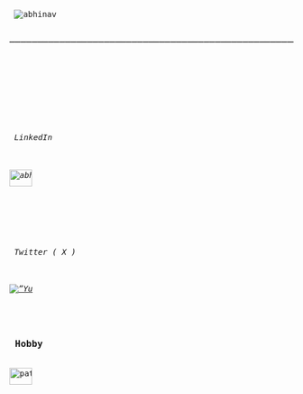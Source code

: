 <pre>

<p align="left"> <img src="https://komarev.com/ghpvc/?username=abhinav&label=Profile%20views&color=001010&style=flat" alt="abhinav" />
<h3>________________________________________________________________________________________</h3>

  
</p>
<p align="left">

<h6> LinkedIn <h6>
<a href="https://linkedin.com/in/abhinavjoshi05" target="blank"><img align="center" src="https://raw.githubusercontent.com/rahuldkjain/github-profile-readme-generator/master/src/images/icons/Social/linked-in-alt.svg" alt="abhinavjoshi05" height="30" width="40" /></a>
</p>
<p>
  <h6> Twitter ( X ) <h6>
<a href=”https://www.linkedin.com/in/Abhinav-J05/"><img align=”left” src=”https://raw.githubusercontent.com/Abhinav-J05/Abhinav-J05/tree/main/images/sdff.png" alt=”Yu Shi | LinkedIn” width=”21px”/></a>


  <h3> Hobby </h3>
<a href="https://www.youtube.com/c/pattern" target="blank"><img align="center" src="https://raw.githubusercontent.com/rahuldkjain/github-profile-readme-generator/master/src/images/icons/Social/youtube.svg" alt="pattern" height="30" width="40" /></a>


</p>
  </pre>
